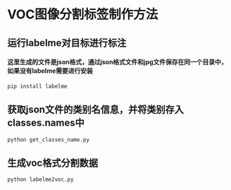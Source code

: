 # VOC图像分割标签制作方法

## 运行labelme对目标进行标注

#### 这里生成的文件是json格式，通过json格式文件和jpg文件保存在同一个目录中，如果没有labelme需要进行安装

```
pip install labelme
```

## 获取json文件的类别名信息，并将类别存入classes.names中

```
python get_classes_name.py
```

## 生成voc格式分割数据

```
python labelme2voc.py
```
